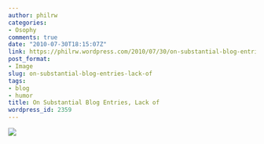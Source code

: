 ```yaml
---
author: philrw
categories:
- Osophy
comments: true
date: "2010-07-30T18:15:07Z"
link: https://philrw.wordpress.com/2010/07/30/on-substantial-blog-entries-lack-of/
post_format:
- Image
slug: on-substantial-blog-entries-lack-of
tags:
- blog
- humor
title: On Substantial Blog Entries, Lack of
wordpress_id: 2359
---
```


[![](/images/404-substance.jpg)](/images/404-substance.jpg)
